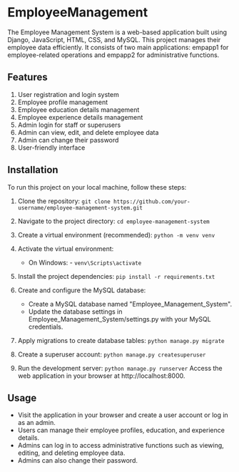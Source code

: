 # EmployeeManagement
The Employee Management System is a web-based application built using Django, JavaScript, HTML, CSS, and MySQL. This project manages their employee data efficiently. It consists of two main applications: empapp1 for employee-related operations and empapp2 for administrative functions.

## Features
1. User registration and login system
2. Employee profile management
3. Employee education details management
4. Employee experience details management
5. Admin login for staff or superusers
6. Admin can view, edit, and delete employee data
7. Admin can change their password
8. User-friendly interface


## Installation
To run this project on your local machine, follow these steps:

1. Clone the repository:
     ```git clone https://github.com/your-username/employee-management-system.git```
   
2. Navigate to the project directory:
    ```cd employee-management-system```
   
3. Create a virtual environment (recommended):
    ```python -m venv venv```
   
4. Activate the virtual environment:
    - On Windows:
          - ```venv\Scripts\activate```
      
5. Install the project dependencies:
      ```pip install -r requirements.txt```
   
6. Create and configure the MySQL database:
   - Create a MySQL database named "Employee_Management_System".
   - Update the database settings in Employee_Management_System/settings.py with your MySQL credentials.

7. Apply migrations to create database tables:
      ```python manage.py migrate```
   
8. Create a superuser account:
  ```python manage.py createsuperuser```
  
9. Run the development server:
    ```python manage.py runserver```
Access the web application in your browser at http://localhost:8000.

## Usage
  - Visit the application in your browser and create a user account or log in as an admin.
  - Users can manage their employee profiles, education, and experience details.
  - Admins can log in to access administrative functions such as viewing, editing, and deleting employee data.
  - Admins can also change their password.
